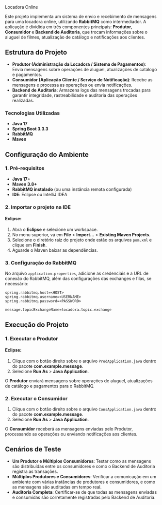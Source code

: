 Locadora Online 

Este projeto implementa um sistema de envio e recebimento de mensagens para uma locadora online, utilizando **RabbitMQ** como intermediador. A aplicação é dividida em três componentes principais: **Produtor**, **Consumidor** e **Backend de Auditoria**, que trocam informações sobre o aluguel de filmes, atualização de catálogo e notificações aos clientes.

## Estrutura do Projeto

- **Produtor (Administração da Locadora / Sistema de Pagamentos)**: Envia mensagens sobre operações de aluguel, atualizações de catálogo e pagamentos.
- **Consumidor (Aplicação Cliente / Serviço de Notificação)**: Recebe as mensagens e processa as operações ou envia notificações.
- **Backend de Auditoria**: Armazena logs das mensagens trocadas para garantir integridade, rastreabilidade e auditoria das operações realizadas.

### Tecnologias Utilizadas

- **Java 17**
- **Spring Boot 3.3.3**
- **RabbitMQ**
- **Maven**

## Configuração do Ambiente
### 1. Pré-requisitos
- **Java 17+**
- **Maven 3.8+**
- **RabbitMQ instalado** (ou uma instância remota configurada)
- **IDE**: Eclipse ou IntelliJ IDEA

### 2. Importar o projeto na IDE
#### Eclipse:
1. Abra o **Eclipse** e selecione um workspace.
2. No menu superior, vá em **File** > **Import...** > **Existing Maven Projects**.
3. Selecione o diretório raiz do projeto onde estão os arquivos `pom.xml` e clique em **Finish**.
4. Aguarde o Maven baixar as dependências.

### 3. Configuração do RabbitMQ

No arquivo `application.properties`, adicione as credenciais e a URL de conexão do RabbitMQ, além das configurações das exchanges e filas, se necessário:

```properties
spring.rabbitmq.host=<HOST>
spring.rabbitmq.username=<USERNAME>
spring.rabbitmq.password=<PASSWORD>

message.topicExchangeName=locadora.topic.exchange
```

## Execução do Projeto

### 1. Executar o Produtor

#### Eclipse:
1. Clique com o botão direito sobre o arquivo `ProdApplication.java` dentro do pacote **com.example.message**.
2. Selecione **Run As** > **Java Application**.

O **Produtor** enviará mensagens sobre operações de aluguel, atualizações de catálogo e pagamentos para o RabbitMQ.

### 2. Executar o Consumidor

1. Clique com o botão direito sobre o arquivo `ConsApplication.java` dentro do pacote **com.example.message**.
2. Selecione **Run As** > **Java Application**.

O **Consumidor** receberá as mensagens enviadas pelo Produtor, processando as operações ou enviando notificações aos clientes.

## Cenários de Teste

- **Um Produtor e Múltiplos Consumidores**: Testar como as mensagens são distribuídas entre os consumidores e como o Backend de Auditoria registra as transações.
- **Múltiplos Produtores e Consumidores**: Verificar a comunicação em um ambiente com várias instâncias de produtores e consumidores, e como as mensagens são auditadas em tempo real.
- **Auditoria Completa**: Certificar-se de que todas as mensagens enviadas e consumidas são corretamente registradas pelo Backend de Auditoria.
